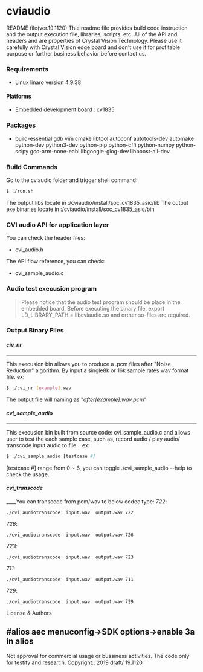 # cviaudio
README file(ver.19.1120)
Thie readme file provides build code instruction and the output execution file, libraries, scripts, etc.
All of the API and headers and are properties of  Crystal Vision Technology.
Please use it carefully with Crystal Vision edge board and don't use it for profitable purpose or further business behavior before contact us.

### Requirements
- Linux linaro version 4.9.38
#### Platforms
- Embedded development board : cv1835
### Packages
- build-essential gdb vim cmake libtool autoconf autotools-dev automake python-dev python3-dev python-pip python-cffi python-numpy python-scipy gcc-arm-none-eabi libgoogle-glog-dev libboost-all-dev
### Build Commands
Go to the cviaudio folder and trigger shell command:
```sh
$ ./run.sh
```
The output libs locate in :/cviaudio/install/soc_cv1835_asic/lib
The output exe binaries locate in :/cviaudio/install/soc_cv1835_asic/bin
### CVI audio API for application layer
You can check the header files:
  - cvi_audio.h

The API flow reference, you can check:

  - cvi_sample_audio.c

### Audio test execusion program
> Please notice that the audio test program should be place in the embedded board.
> Before executing the binary file, export LD_LIBRARY_PATH = libcviaudio.so and orther so-files are required.

### Output Binary Files
#### *civ_nr*
____
This execusion bin allows you to produce a .pcm files after "Noise Reduction" algorithm. By input a single8k or 16k sample
rates wav format file.
ex:
```sh
$ ./cvi_nr [example].wav
```
The output file will naming as "*after[example].wav.pcm*"

#### *cvi_sample_audio*
____
This execusion bin built from source code: cvi_sample_audio.c  and allows user to test the each sample case, such as,
record audio / play audio/ transcode input audio to file...
ex:
```sh
$ ./cvi_sample_audio [testcase #]
```
[testcase #] range from 0 ~ 6, you can toggle ./cvi_sample_audio --help to check the usage.

#### *cvi_transcode*
____You can transcode from pcm/wav to below codec type:
*722*:
```
./cvi_audiotranscode  input.wav  output.wav 722
```
*726*:
```
./cvi_audiotranscode  input.wav  output.wav 726
```
*723*:
```
./cvi_audiotranscode  input.wav  output.wav 723
```
*711*:
```
./cvi_audiotranscode  input.wav  output.wav 711
```
*729*:
```
./cvi_audiotranscode  input.wav  output.wav 729
```
License & Authors

#alios aec
menuconfig->SDK options->enable 3a in alios
-----------------
Not approval for commercial usage or bussiness activities.
The code only for testify and research.
Copyright:: 2019 draft/ 19.1120